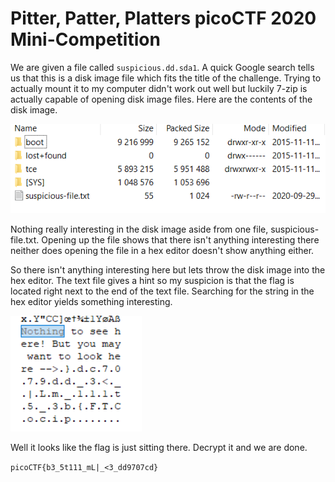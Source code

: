 # Pitter, Patter, Platters picoCTF 2020 Mini-Competition

We are given a file called `suspicious.dd.sda1`. A quick Google search tells us that this is a disk image file which fits the title of the challenge. Trying to actually mount it to my computer didn't work out well but luckily 7-zip is actually capable of opening disk image files. Here are the contents of the disk image.

![Alt text](contents.PNG)

Nothing really interesting in the disk image aside from one file, suspicious-file.txt. Opening up the file shows that there isn't anything interesting there neither does opening the file in a hex editor doesn't show anything either.

So there isn't anything interesting here but lets throw the disk image into the hex editor. The text file gives a hint so my suspicion is that the flag is located right next to the end of the text file. Searching for the string in the hex editor yields something interesting.

![Alt text](flag.PNG)

Well it looks like the flag is just sitting there. Decrypt it and we are done.

`picoCTF{b3_5t111_mL|_<3_dd9707cd}`
